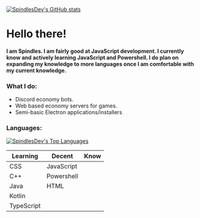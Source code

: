 [![SpindlesDev's GitHub stats](https://github-readme-stats.vercel.app/api?username=SpindlesDev&show_icons=true&theme=algolia)](https://github.com/anuraghazra/github-readme-stats)

# Hello there!
<h4>
<p>I am Spindles. I am fairly good at JavaScript development. I currently know and actively learning JavaScript and Powershell. I do plan on expanding my knowledge to more languages once I am comfortable with  my current knowledge.</p>
</h4>

<h3>What I do:</h4>
<ul>
  <li>Discord economy bots.</li>
  <li>Web based economy servers for games.</li>
  <li>Semi-basic Electron applications/installers</li>
</ul>

### Languages:
[![SpindlesDev's Top Languages](https://github-readme-stats.vercel.app/api/top-langs/?username=SpindlesDev&theme=algolia)](https://github.com/anuraghazra/github-readme-stats)
<table>
<thead>
  <tr>
    <th>Learning</th>
    <th>Decent</th>
    <th>Know</th>
  </tr>
</thead>
<tbody>
  <tr>
    <td>CSS</td>
    <td>JavaScript</td>
    <td></td>
  </tr>
  <tr>
    <td>C++</td>
    <td>Powershell</td>
    <td></td>
  </tr>
  <tr>
    <td>Java</td>
    <td>HTML</td>
    <td></td>
  </tr>
  <tr>
    <td>Kotlin</td>
    <td></td>
    <td></td>
  </tr>
  <tr>
    <td>TypeScript</td>
    <td></td>
    <td></td>
  </tr>
</tbody>
</table>
